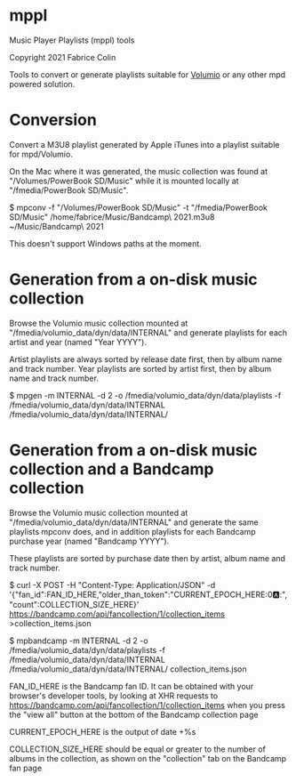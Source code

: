 # mppl
Music Player Playlists (mppl) tools

Copyright 2021 Fabrice Colin <fabrice dot colin at gmail dot com>

Tools to convert or generate playlists suitable for [Volumio](https://volumio.com/en/) or any other mpd powered solution.

# Conversion

Convert a M3U8 playlist generated by Apple iTunes into a playlist suitable for mpd/Volumio.

On the Mac where it was generated, the music collection was found at "/Volumes/PowerBook SD/Music" while it is mounted locally at "/fmedia/PowerBook SD/Music".

$ mpconv -f "/Volumes/PowerBook SD/Music" -t "/fmedia/PowerBook SD/Music" /home/fabrice/Music/Bandcamp\ 2021.m3u8 ~/Music/Bandcamp\ 2021

This doesn't support Windows paths at the moment.

# Generation from a on-disk music collection

Browse the Volumio music collection mounted at "/fmedia/volumio_data/dyn/data/INTERNAL" and generate playlists for each artist and year (named "Year YYYY").

Artist playlists are always sorted by release date first, then by album name and track number. Year playlists are sorted by artist first, then by album name and track number.

$ mpgen -m INTERNAL -d 2 -o /fmedia/volumio_data/dyn/data/playlists -f /fmedia/volumio_data/dyn/data/INTERNAL /fmedia/volumio_data/dyn/data/INTERNAL/

# Generation from a on-disk music collection and a Bandcamp collection

Browse the Volumio music collection mounted at "/fmedia/volumio_data/dyn/data/INTERNAL" and generate the same playlists mpconv does, and in addition playlists for each Bandcamp purchase year (named "Bandcamp YYYY").

These playlists are sorted by purchase date then by artist, album name and track number.

$ curl -X POST -H "Content-Type: Application/JSON" -d '{"fan_id":FAN_ID_HERE,"older_than_token":"CURRENT_EPOCH_HERE:0:a::","count":COLLECTION_SIZE_HERE}' https://bandcamp.com/api/fancollection/1/collection_items >collection_items.json

$ mpbandcamp -m INTERNAL -d 2 -o /fmedia/volumio_data/dyn/data/playlists -f /fmedia/volumio_data/dyn/data/INTERNAL /fmedia/volumio_data/dyn/data/INTERNAL/ collection_items.json

FAN_ID_HERE is the Bandcamp fan ID. It can be obtained with your browser's developer tools, by looking at XHR requests to https://bandcamp.com/api/fancollection/1/collection_items when you press the "view all" button at the bottom of the Bandcamp collection page

CURRENT_EPOCH_HERE is the output of date +%s

COLLECTION_SIZE_HERE should be equal or greater to the number of albums in the collection, as shown on the "collection" tab on the Bandcamp fan page

